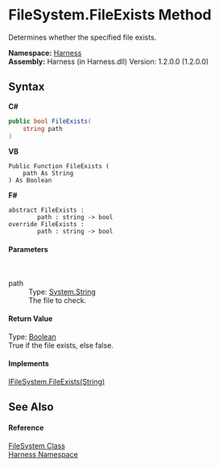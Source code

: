 # FileSystem.FileExists Method 
 

Determines whether the specified file exists.

**Namespace:**&nbsp;<a href="c306edfe-5c5e-b933-d794-fef44c8f4ffc">Harness</a><br />**Assembly:**&nbsp;Harness (in Harness.dll) Version: 1.2.0.0 (1.2.0.0)

## Syntax

**C#**<br />
``` C#
public bool FileExists(
	string path
)
```

**VB**<br />
``` VB
Public Function FileExists ( 
	path As String
) As Boolean
```

**F#**<br />
``` F#
abstract FileExists : 
        path : string -> bool 
override FileExists : 
        path : string -> bool 
```


#### Parameters
&nbsp;<dl><dt>path</dt><dd>Type: <a href="http://msdn2.microsoft.com/en-us/library/s1wwdcbf" target="_blank">System.String</a><br />The file to check.</dd></dl>

#### Return Value
Type: <a href="http://msdn2.microsoft.com/en-us/library/a28wyd50" target="_blank">Boolean</a><br />True if the file exists, else false.

#### Implements
<a href="bce70de3-6261-4dd7-26b6-3c250b249474">IFileSystem.FileExists(String)</a><br />

## See Also


#### Reference
<a href="99d14f99-93b5-862d-4f84-fb1e685d0d72">FileSystem Class</a><br /><a href="c306edfe-5c5e-b933-d794-fef44c8f4ffc">Harness Namespace</a><br />
